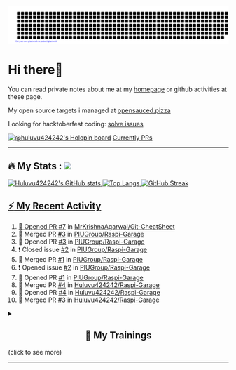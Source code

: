 ![gitartwork](gitartwork.svg)
# Hi there👋

You can read private notes about me at my [homepage](https://huluvu424242.github.io/home/) or github activities at these page.

My open source targets i managed at <a target="_blank" href="https://opensauced.pizza/">opensauced.pizza</a>

Looking for hacktoberfest coding: <a target="_blank" href="https://github.com/search?q=label:hacktoberfest+state:open+type:issue">solve issues</a>

[![@huluvu424242's Holopin board](https://holopin.io/api/user/board?user=huluvu424242)](https://holopin.io/@huluvu424242)
<a target="_blank" href="https://hacktoberfestchecker.jenko.me/user/Huluvu424242">Currently PRs</a>

---

## :fire: My Stats : <a href="https://github.com/Huluvu424242"><img src="https://img.shields.io/github/followers/Huluvu424242?label=follow&style=social" />
  
<!--p align="center"-->
<img alt="Huluvu424242's GitHub stats" src="https://github-readme-stats.vercel.app/api?username=Huluvu424242&show_icons=true&theme=vision-friendly-dark" width="33%" />
<img alt="Top Langs" src="https://github-readme-stats.vercel.app/api/top-langs/?username=Huluvu424242&layout=compact&theme=vision-friendly-dark" width="30%" />
<img alt="GitHub Streak" src="http://github-readme-streak-stats.herokuapp.com?user=Huluvu424242&theme=vision-friendly-dark&date_format=j%20M%5B%20Y%5D" width="33%" />
<!--/p-->
  
<!--script 
    type="module" 
    src='https://unpkg.com/@huluvu424242/honey-chucknorris-jokes@0.0.1/dist/honey-chucknorris-jokes/honey-chucknorris-jokes.js'>
</script>
<honey-chucknorris-jokes /-->

## :zap: My Recent Activity

<!--START_SECTION:activity-->
1. 💪 Opened PR [#7](https://github.com/MrKrishnaAgarwal/Git-CheatSheet/pull/7) in [MrKrishnaAgarwal/Git-CheatSheet](https://github.com/MrKrishnaAgarwal/Git-CheatSheet)
2. 🎉 Merged PR [#3](https://github.com/PIUGroup/Raspi-Garage/pull/3) in [PIUGroup/Raspi-Garage](https://github.com/PIUGroup/Raspi-Garage)
3. 💪 Opened PR [#3](https://github.com/PIUGroup/Raspi-Garage/pull/3) in [PIUGroup/Raspi-Garage](https://github.com/PIUGroup/Raspi-Garage)
4. ❗️ Closed issue [#2](https://github.com/PIUGroup/Raspi-Garage/issues/2) in [PIUGroup/Raspi-Garage](https://github.com/PIUGroup/Raspi-Garage)
5. 🎉 Merged PR [#1](https://github.com/PIUGroup/Raspi-Garage/pull/1) in [PIUGroup/Raspi-Garage](https://github.com/PIUGroup/Raspi-Garage)
6. ❗️ Opened issue [#2](https://github.com/PIUGroup/Raspi-Garage/issues/2) in [PIUGroup/Raspi-Garage](https://github.com/PIUGroup/Raspi-Garage)
7. 💪 Opened PR [#1](https://github.com/PIUGroup/Raspi-Garage/pull/1) in [PIUGroup/Raspi-Garage](https://github.com/PIUGroup/Raspi-Garage)
8. 🎉 Merged PR [#4](https://github.com/Huluvu424242/Raspi-Garage/pull/4) in [Huluvu424242/Raspi-Garage](https://github.com/Huluvu424242/Raspi-Garage)
9. 💪 Opened PR [#4](https://github.com/Huluvu424242/Raspi-Garage/pull/4) in [Huluvu424242/Raspi-Garage](https://github.com/Huluvu424242/Raspi-Garage)
10. 🎉 Merged PR [#3](https://github.com/Huluvu424242/Raspi-Garage/pull/3) in [Huluvu424242/Raspi-Garage](https://github.com/Huluvu424242/Raspi-Garage)
<!--END_SECTION:activity-->
  
  
<details>   
  <summary> <h2 align="center">🌱 My Trainings</h2> (click to see more)</summary>
  
  <a  target="_blank" href="https://www.flickr.com/photos/huluvu424242/albums/72157628149627159" title="Zertifikate"><img src="https://live.staticflickr.com/7007/6401185011_d67d8dd4e4_c.jpg" width="100%" height="10%" alt="Zertifikate"></a>
  
</details>


--- 



<!--
**Huluvu424242/huluvu424242** is a ✨ _special_ ✨ repository because its `README.md` (this file) appears on your GitHub profile.

Here are some ideas to get you started:

- 🔭 I’m currently working on ...
- 🌱 I’m currently learning ...
- 👯 I’m looking to collaborate on ...
- 🤔 I’m looking for help with ...
- 💬 Ask me about ...
- 📫 How to reach me: ...
- 😄 Pronouns: ...
- ⚡ Fun fact: ...
-->

